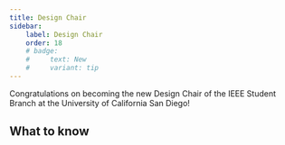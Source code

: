 ```yaml
---
title: Design Chair
sidebar:
    label: Design Chair
    order: 18
    # badge:
    #     text: New
    #     variant: tip
---
```


Congratulations on becoming the new Design Chair of the IEEE Student Branch at the University of California San Diego!

## What to know
